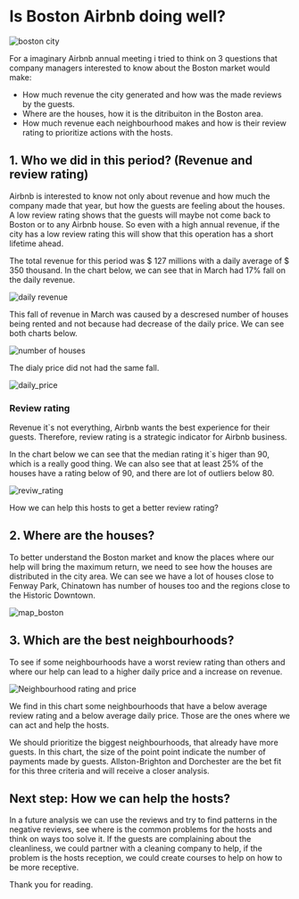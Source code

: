 # Is Boston Airbnb doing well?

![boston city](https://user-images.githubusercontent.com/20154390/120948461-a1a4b280-c718-11eb-8055-70743920ac7d.jpg)

For a imaginary Airbnb annual meeting i tried to think on 3 questions that company managers interested to know about the Boston market would make:

- How much revenue the city generated and how was the made reviews by the guests.
- Where are the houses, how it is the ditribuiton in the Boston area.
- How much revenue each neighbourhood makes and how is their review rating to prioritize actions with the hosts.

## 1. Who we did in this period? (Revenue and review rating)

Airbnb is interested to know not only about revenue and how much the company made that year, but how the guests are feeling about the houses. A low review rating shows that the guests will maybe not come back to Boston or to any Airbnb house. So even with a high annual revenue, if the city has a low review rating this will show that this operation has a short lifetime ahead.

The total revenue for this period was $ 127 millions with a daily average of $ 350 thousand. In the chart below, we can see that in March had 17% fall on the daily revenue.    

![daily revenue](https://user-images.githubusercontent.com/20154390/120952619-ca7d7580-c721-11eb-8d49-75aaf148f185.png)

This fall of revenue in March was caused by a descresed number of houses being rented and not because had decrease of the daily price. We can see both charts below.

![number of houses](https://user-images.githubusercontent.com/20154390/121002529-d3426b80-c762-11eb-8369-3447f364318a.png)

The dialy price did not had the same fall.

![daily_price](https://user-images.githubusercontent.com/20154390/121002650-f0773a00-c762-11eb-8bed-0c01d38a0a08.png)

### Review rating

Revenue it`s not everything, Airbnb wants the best experience for their guests. Therefore, review rating is a strategic indicator for Airbnb business.

In the chart below we can see that the median rating it`s higer than 90, which is a really good thing. We can also see that at least 25% of the houses have a rating below of 90, and there are lot of outliers below 80.

![reviw_rating](https://user-images.githubusercontent.com/20154390/121002898-3e8c3d80-c763-11eb-895d-a3afc9e57751.png)

How we can help this hosts to get a better review rating?

## 2. Where are the houses?

To better understand the Boston market and know the places where our help will bring the maximum return, we need to see how the houses are distributed in the city area. We can see we have a lot of houses close to Fenway Park, Chinatown has number of houses too and the regions close to the Historic Downtown.

![map_boston](https://user-images.githubusercontent.com/20154390/120953267-ffd69300-c722-11eb-83ed-54d846640fb8.png)


## 3. Which are the best neighbourhoods?

To see if some neighbourhoods have a worst review rating than others and where our help can lead to a higher daily price and a increase on revenue.

![Neighbourhood rating and price](https://user-images.githubusercontent.com/20154390/121348359-a4f99300-c8fe-11eb-85c0-56c1781ec128.png)

We find in this chart some neighbourhoods that have a below average review rating and a below average daily price. Those are the ones where we can act and help the hosts.

We should prioritize the biggest neighbourhoods, that already have more guests. In this chart, the size of the point point indicate the number of payments made by guests.
Allston-Brighton and Dorchester are the bet fit for this three criteria and will receive a closer analysis.

## Next step: How we can help the hosts?

In a future analysis we can use the reviews and try to find patterns in the negative reviews, see where is the common problems for the hosts and think on ways too solve it. If the guests are complaining about the cleanliness, we could partner with a cleaning company to help, if the problem is the hosts reception, we could create courses to help on how to be more receptive.

Thank you for reading.

